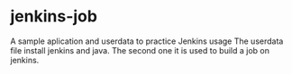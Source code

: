 # jenkins-job
A sample aplication and userdata to practice Jenkins usage
The userdata file install jenkins and java. 
The second one it is used to build a job on jenkins. 
